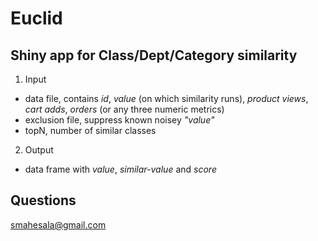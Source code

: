 # Euclid

## Shiny app for Class/Dept/Category similarity

1. Input
- data file, contains _id_, _value_ (on which similarity runs), _product views_, _cart adds_, _orders_ (or any three numeric metrics)
- exclusion file, suppress known noisey _"value"_
- topN, number of similar classes

2. Output
- data frame with _value_, _similar-value_ and _score_


## Questions
smahesala@gmail.com
